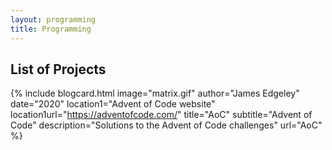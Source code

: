 ```yaml
---
layout: programming
title: Programming
---
```


## List of Projects

{% include blogcard.html image="matrix.gif" author="James Edgeley" date="2020" 
location1="Advent of Code website" location1url="https://adventofcode.com/" 
title="AoC" subtitle="Advent of Code"
description="Solutions to the Advent of Code challenges"
url="AoC" %}
